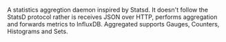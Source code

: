 A statistics aggregtion daemon inspired by Statsd. It doesn't follow the StatsD protocol rather is receives JSON over HTTP, performs aggregation and forwards metrics to InfluxDB. Aggregated supports Gauges, Counters, Histograms and Sets.

